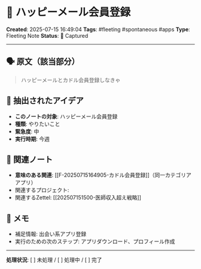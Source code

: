 # 💭 ハッピーメール会員登録

**Created**: 2025-07-15 16:49:04
**Tags**: #fleeting #spontaneous #apps
**Type**: Fleeting Note
**Status**: 📝 Captured

---

## 🗣️ 原文（該当部分）
> ハッピーメールとカドル会員登録しなきゃ

## 🎯 抽出されたアイデア
- **このノートの対象**: ハッピーメール会員登録
- **種類**: やりたいこと
- **緊急度**: 中
- **実行時期**: 今週

## 🔗 関連ノート
- **意味のある関連**: [[F-20250715164905-カドル会員登録]]（同一カテゴリアアプリ）
- 関連するプロジェクト: 
- 関連するZettel: [[202507151500-医師収入超え戦略]]

## 📝 メモ
- 補足情報: 出会い系アプリ登録
- 実行のための次のステップ: アプリダウンロード、プロフィール作成

---

**処理状況**: [ ] 未処理 / [ ] 処理中 / [ ] 完了